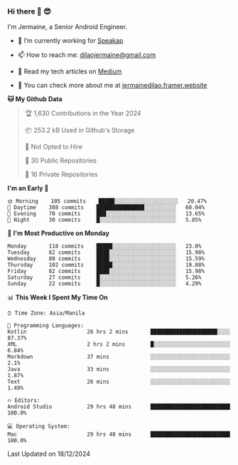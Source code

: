 ### Hi there 👋 😎
I'm Jermaine, a Senior Android Engineer.

- 🔭 I’m currently working for [Speakap](https://www.speakap.com/)

- 📫 How to reach me: dilaojermaine@gmail.com

- 📖 Read my tech articles on [Medium](https://jermainedilao.medium.com/)

- 👀 You can check more about me at [jermainedilao.framer.website](https://jermainedilao.framer.website)

<!--
**jermainedilao/jermainedilao** is a ✨ _special_ ✨ repository because its `README.md` (this file) appears on your GitHub profile.

Here are some ideas to get you started:

- 🔭 I’m currently working on ...
- 🌱 I’m currently learning ...
- 👯 I’m looking to collaborate on ...
- 🤔 I’m looking for help with ...
- 💬 Ask me about ...
- 📫 How to reach me: ...
- 😄 Pronouns: ...
- ⚡ Fun fact: ...
-->

<!--START_SECTION:waka-->
**🐱 My Github Data** 

> 🏆 1,630 Contributions in the Year 2024
 > 
> 📦 253.2 kB Used in Github's Storage 
 > 
> 🚫 Not Opted to Hire
 > 
> 📜 30 Public Repositories 
 > 
> 🔑 16 Private Repositories  
 > 
**I'm an Early 🐤** 

```text
🌞 Morning    105 commits    █████░░░░░░░░░░░░░░░░░░░░   20.47% 
🌆 Daytime    308 commits    ███████████████░░░░░░░░░░   60.04% 
🌃 Evening    70 commits     ███░░░░░░░░░░░░░░░░░░░░░░   13.65% 
🌙 Night      30 commits     █░░░░░░░░░░░░░░░░░░░░░░░░   5.85%

```
📅 **I'm Most Productive on Monday** 

```text
Monday       118 commits    █████░░░░░░░░░░░░░░░░░░░░   23.0% 
Tuesday      82 commits     ████░░░░░░░░░░░░░░░░░░░░░   15.98% 
Wednesday    80 commits     ████░░░░░░░░░░░░░░░░░░░░░   15.59% 
Thursday     102 commits    █████░░░░░░░░░░░░░░░░░░░░   19.88% 
Friday       82 commits     ████░░░░░░░░░░░░░░░░░░░░░   15.98% 
Saturday     27 commits     █░░░░░░░░░░░░░░░░░░░░░░░░   5.26% 
Sunday       22 commits     █░░░░░░░░░░░░░░░░░░░░░░░░   4.29%

```


📊 **This Week I Spent My Time On** 

```text
⌚︎ Time Zone: Asia/Manila

💬 Programming Languages: 
Kotlin                   26 hrs 2 mins       █████████████████████░░░░   87.37% 
XML                      2 hrs 2 mins        █░░░░░░░░░░░░░░░░░░░░░░░░   6.84% 
Markdown                 37 mins             ░░░░░░░░░░░░░░░░░░░░░░░░░   2.1% 
Java                     33 mins             ░░░░░░░░░░░░░░░░░░░░░░░░░   1.87% 
Text                     26 mins             ░░░░░░░░░░░░░░░░░░░░░░░░░   1.49%

🔥 Editors: 
Android Studio           29 hrs 48 mins      █████████████████████████   100.0%

💻 Operating System: 
Mac                      29 hrs 48 mins      █████████████████████████   100.0%

```


 Last Updated on 18/12/2024
<!--END_SECTION:waka-->
